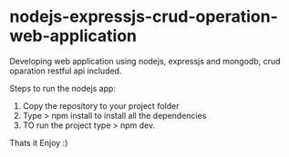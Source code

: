 # nodejs-expressjs-crud-operation-web-application
Developing web application using nodejs, expressjs and mongodb, crud oparation restful api included.

Steps to run the nodejs app:

1. Copy the repository to your project folder
2. Type > npm install to install all the dependencies
3. TO run the project type > npm dev.

Thats it Enjoy :)
